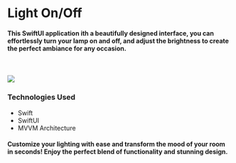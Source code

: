 <h1 align="left">Light On/Off</h1>
<h4 align="left">This SwiftUI application ith a beautifully designed interface, you can effortlessly turn your lamp on and off, and adjust the brightness to create the perfect ambiance for any occasion.</h4>
<br>
<br>
<img src="https://github.com/user-attachments/assets/3e1ddc0d-2d74-4d0c-80b5-3e79ee958e6e" width="full"/>

<br>
<h3>Technologies Used</h3>
<ul>
  <li>Swift</li>
  <li>SwiftUI</li>
  <li>MVVM Architecture</li>
</ul>
  
<h4>Customize your lighting with ease and transform the mood of your room in seconds! Enjoy the perfect blend of functionality and stunning design.</h4>
